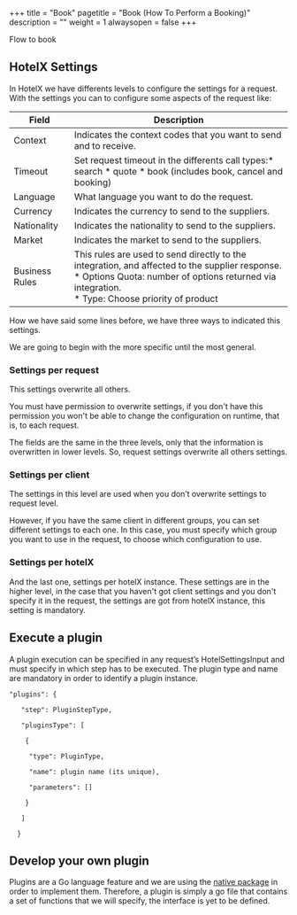+++
title = "Book"
pagetitle = "Book (How To Perform a Booking)"
description = ""
weight = 1
alwaysopen = false
+++

Flow to book

## HotelX Settings

In HotelX we have differents levels to configure the settings for a request. With the settings you can to configure some aspects of the request like:


| Field  | Description |
|----|-----|
| Context | Indicates the context codes that you want to send and to receive.|
| Timeout | Set request timeout in the differents call types:* search * quote * book (includes book, cancel and booking) |
|Language|What language you want to do the request.|
|Currency|Indicates the currency to send to the suppliers.|
|Nationality|Indicates the nationality to send to the suppliers.|
|Market|Indicates the market to send to the suppliers.|
|Business Rules|This rules are used to send directly to the integration, and affected to the supplier response.<br>* Options Quota: number of options returned via integration.<br>* Type: Choose priority of product |



How we have said some lines before, we have three ways to indicated this settings.

We are going to begin with the more specific until the most general.

### Settings per request

This settings overwrite all others.

You must have permission to overwrite settings, if you don't have this permission you won't be able to change the configuration on runtime, that is, to each request.

The fields are the same in the three levels, only that the information is overwritten in lower levels. So, request settings overwrite all others settings.

### Settings per client

The settings in this level are used when you don’t overwrite settings to request level.

However, if you have the same client in different groups, you can set different settings to each one. In this case, you must specify which group you want to use in the request, to choose which configuration to use.

### Settings per hotelX

And the last one, settings per hotelX instance. These settings are in the higher level, in the case that you haven't got client settings and you don't specify it in the request, the settings are got from hotelX instance, this setting is mandatory.

## Execute a plugin

A plugin execution can be specified in any request’s HotelSettingsInput and must specify in which step has to be executed. The plugin type and name are mandatory in order to identify a plugin instance.

```
"plugins": {

   "step": PluginStepType,

   "pluginsType": [

    {

     "type": PluginType,

     "name": plugin name (its unique),

     "parameters": []

    }

   ]

  }
```

## Develop your own plugin

Plugins are a Go language feature and we are using the [native package](https://golang.org/pkg/plugin/) in order to implement them. Therefore, a plugin is simply a go file that contains a set of functions that we will specify, the interface is yet to be defined.
